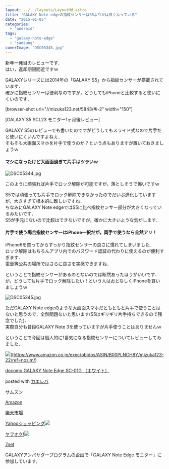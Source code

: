 ```yaml
---
layout: ../../layouts/LayoutMd.astro
title: "GALAXY Note edgeの指紋センサーはS5よりかは良くなっている"
date: "2015-01-05"
categories: 
  - "android"
tags: 
  - "galaxy-note-edge"
  - "samsung"
coverImage: "DSC05345.jpg"
---
```


新年一発目のレビューです．  
はい，返却期限間近ですｗ

GALAXYシリーズには2014年の「GALAXY S5」から指紋センサーが搭載されています．  
確かに指紋センサーは便利なのですが，どうしてもiPhoneと比較すると使いにくいのです．

\[browser-shot url="//mizuka123.net/5843/#i-2" width="150"\]

[GALAXY S5 SCL23 モニター1ヶ月後レビュー]

GALAXY S5のレビューでも書いたのですがどうしてもスライド式なので片手だと使いにくいんですよねぇ．  
そもそも大画面スマホを片手で使うのか？という点もありますが置いておきましょうｗ

#### マシになったけど大画面過ぎて片手はツラいｗ

![DSC05344.jpg](/archive/images/16179206806_f20c756e5c_b.jpg)
 
このように頑張れば片手でロック解除が可能ですが，落としそうで怖いですｗ

S5では頑張っても片手でロック解除できなかったのでだいぶ進化していますが，大きすぎて根本的に難しいですね．  
ちなみにGALAXY Note edgeではS5に比べ指紋センサー部分が大きくなっているみたいです．  
S5が手元にないので比較はできないですが，確かに大きいような気がします．

#### 片手で使う場合指紋センサーはiPhone一択だが，両手で使うなら全然アリ！

iPhone6を買ってからすっかり指紋センサーの良さに慣れてしまいました．  
ロック解除はもちろんアプリ内でのパスワード認証の代わりに使えるのが便利すぎます．  
電車等公共の場所ではさらに良さを実感できますね．

ということで指紋センサーがあるのとないのでは断然あったほうがいいです．  
が，どうしても片手でロック解除したい！という人はおとなしくiPhoneを買いましょうｗ

![DSC05345.jpg](/archive/images/16203184311_464cc8ded0_b.jpg)
 
ただGALAXY Note edgeのような大画面スマホだともともと片手で使うことはないと思うので，全然問題ないと思います(S5はギリギリ片手持ちできるので残念でした)．  
実際自分も普段GALAXY Note 3を使っていますが片手使うことはありませんｗ

ということで今回は個人的に1番気になる指紋センサーについてレビューしてみました．

![](/archive/images/2142OyOektL._SL160_.jpg)](https://www.amazon.co.jp/exec/obidos/ASIN/B00PLNCH8Y/mizuka123-22/ref=nosim/)

[docomo GALAXY Note Edge SC-01G （ホワイト）](https://www.amazon.co.jp/exec/obidos/ASIN/B00PLNCH8Y/mizuka123-22/ref=nosim/)

posted with [カエレバ](http://kaereba.com)

サムスン

[Amazon](http://www.amazon.co.jp/gp/search?keywords=docomo%20GALAXY%20Note%20Edge%20SC-01G%20%81i%83z%83%8F%83C%83g%81j&__mk_ja_JP=%83J%83%5E%83J%83i&tag=mizuka123-22 "アマゾン")

[楽天市場](http://hb.afl.rakuten.co.jp/hgc/032b53ee.4b34c5ee.0f4a541e.f440145e/?pc=http%3A%2F%2Fsearch.rakuten.co.jp%2Fsearch%2Fmall%2Fdocomo%2520GALAXY%2520Note%2520Edge%2520SC-01G%2520%25EF%25BC%2588%25E3%2583%259B%25E3%2583%25AF%25E3%2582%25A4%25E3%2583%2588%25EF%25BC%2589%2F-%2Ff.1-p.1-s.1-sf.0-st.A-v.2%3Fx%3D0%26scid%3Daf_ich_link_urltxt%26m%3Dhttp%3A%2F%2Fm.rakuten.co.jp%2F "楽天市場")

[Yahooショッピング![](//ad.jp.ap.valuecommerce.com/servlet/gifbanner?sid=3066752&pid=881990642)](//ck.jp.ap.valuecommerce.com/servlet/referral?sid=3066752&pid=881990642&vc_url=http%3A%2F%2Fshopping.search.yahoo.co.jp%2Fsearch%3FuIv%3Don%26ei%3DUTF-8%26tab_ex%3Dcommerce%26slider%3D0%26va%3Ddocomo%2520GALAXY%2520Note%2520Edge%2520SC-01G%2520%25EF%25BC%2588%25E3%2583%259B%25E3%2583%25AF%25E3%2582%25A4%25E3%2583%2588%25EF%25BC%2589 "Yahooショッピング")

[ヤフオク!![](//ad.jp.ap.valuecommerce.com/servlet/gifbanner?sid=3066752&pid=881990645)](//ck.jp.ap.valuecommerce.com/servlet/referral?sid=3066752&pid=881990645&vc_url=http%3A%2F%2Fauctions.search.yahoo.co.jp%2Fsearch%3Fvo%3D%26ve%3D%26auccat%3D0%26aucminprice%3D%26aucmaxprice%3D%26aucmin_bidorbuy_price%3D%26aucmax_bidorbuy_price%3D%26loc_cd%3D0%26abatch%3D0%26istatus%3D0%26filtered%3D1%26ei%3DUTF-8%26tab_ex%3Dcommerce%26va%3Ddocomo%2520GALAXY%2520Note%2520Edge%2520SC-01G%2520%25EF%25BC%2588%25E3%2583%259B%25E3%2583%25AF%25E3%2582%25A4%25E3%2583%2588%25EF%25BC%2589 "ヤフオク!")

[7net](//ck.jp.ap.valuecommerce.com/servlet/referral?sid=3066752&pid=881990643&vc_url=http%3A%2F%2Fwww.7netshopping.jp%2Fall%2Fsearch_result%2F-%2Fbprice%2Foff%2Fsort%2F0%2Fkword_in%2Fdocomo%2520GALAXY%2520Note%2520Edge%2520SC-01G%2520%25EF%25BC%2588%25E3%2583%259B%25E3%2583%25AF%25E3%2582%25A4%25E3%2583%2588%25EF%25BC%2589%2FallGoods%2Fon%2Fsubmit.x%2F30%2Fdisp_result%2F1%2Fsubmit.y%2F9%2Fprvlg%2Foff%2Fnobuy%2Fon%2FsetProduct%2Foff%2Foop%2Fon%2Fctgy%2Fall%2FfromKeywordSearch%2Ftrue "セブンネットショッピング")

GALAXYアンバサダープログラムの企画で「GALAXY Note Edge モニター」に参加しています。
